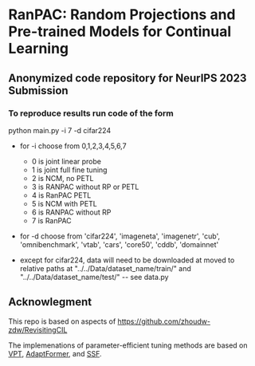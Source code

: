 # RanPAC: Random Projections and Pre-trained Models for Continual Learning

## Anonymized code repository for NeurIPS 2023 Submission

### To reproduce results run code of the form

python main.py -i 7 -d cifar224

- for -i choose from  0,1,2,3,4,5,6,7

    - 0 is joint linear probe
    - 1 is joint full fine tuning
    - 2 is NCM, no PETL
    - 3 is RANPAC without RP or PETL
    - 4 is RanPAC PETL
    - 5 is NCM with PETL
    - 6 is RANPAC without RP
    - 7 is RanPAC

- for -d choose from 'cifar224', 'imageneta', 'imagenetr', 'cub', 'omnibenchmark', 'vtab', 'cars', 'core50', 'cddb', 'domainnet'
- except for cifar224, data will need to be downloaded at moved to relative paths at "../../Data/dataset_name/train/" and "../../Data/dataset_name/test/" -- see data.py

## Acknowlegment
This repo is based on aspects of https://github.com/zhoudw-zdw/RevisitingCIL

The implemenations of parameter-efficient tuning methods are based on [VPT](https://github.com/sagizty/VPT), [AdaptFormer](https://github.com/ShoufaChen/AdaptFormer), and [SSF](https://github.com/dongzelian/SSF).
